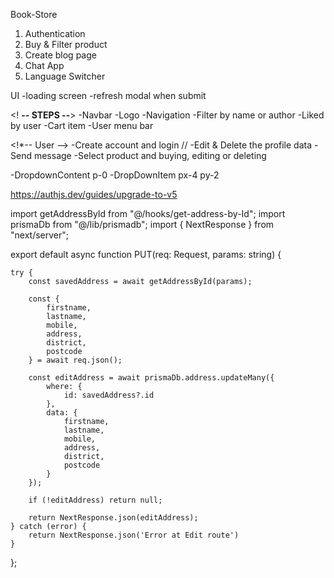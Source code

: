 Book-Store
1. Authentication
2. Buy & Filter product
3. Create blog page
4. Chat App
5. Language Switcher

UI
-loading screen
-refresh modal when submit

<! **-- STEPS --**>
-Navbar 
    -Logo
    -Navigation
    -Filter by name or author
    -Liked by user
    -Cart item
    -User menu bar


<!*-- User -->
-Create account and login //
-Edit & Delete the profile data
-Send message 
-Select product and buying, editing or deleting


<!-- shadCN -->
-DropdownContent p-0
-DropDownItem px-4 py-2


https://authjs.dev/guides/upgrade-to-v5

import getAddressById from "@/hooks/get-address-by-Id";
import prismaDb from "@/lib/prismadb";
import { NextResponse } from "next/server";

export default async function PUT(req: Request, params: string) {

    try {
        const savedAddress = await getAddressById(params);

        const {
            firstname,
            lastname,
            mobile,
            address,
            district,
            postcode
        } = await req.json();

        const editAddress = await prismaDb.address.updateMany({
            where: {
                id: savedAddress?.id
            },
            data: {
                firstname,
                lastname,
                mobile,
                address,
                district,
                postcode
            }
        });

        if (!editAddress) return null;

        return NextResponse.json(editAddress);
    } catch (error) {
        return NextResponse.json('Error at Edit route')
    }
};